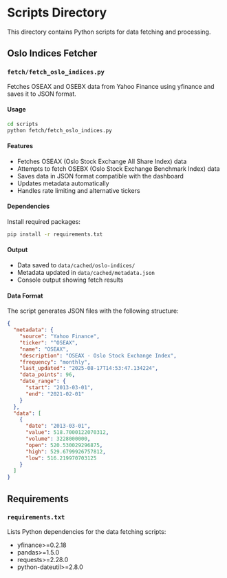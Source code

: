 # Scripts Directory

This directory contains Python scripts for data fetching and processing.

## Oslo Indices Fetcher

### `fetch/fetch_oslo_indices.py`

Fetches OSEAX and OSEBX data from Yahoo Finance using yfinance and saves it to JSON format.

#### Usage

```bash
cd scripts
python fetch/fetch_oslo_indices.py
```

#### Features

- Fetches OSEAX (Oslo Stock Exchange All Share Index) data
- Attempts to fetch OSEBX (Oslo Stock Exchange Benchmark Index) data
- Saves data in JSON format compatible with the dashboard
- Updates metadata automatically
- Handles rate limiting and alternative tickers

#### Dependencies

Install required packages:

```bash
pip install -r requirements.txt
```

#### Output

- Data saved to `data/cached/oslo-indices/`
- Metadata updated in `data/cached/metadata.json`
- Console output showing fetch results

#### Data Format

The script generates JSON files with the following structure:

```json
{
  "metadata": {
    "source": "Yahoo Finance",
    "ticker": "^OSEAX",
    "name": "OSEAX",
    "description": "OSEAX - Oslo Stock Exchange Index",
    "frequency": "monthly",
    "last_updated": "2025-08-17T14:53:47.134224",
    "data_points": 96,
    "date_range": {
      "start": "2013-03-01",
      "end": "2021-02-01"
    }
  },
  "data": [
    {
      "date": "2013-03-01",
      "value": 518.7000122070312,
      "volume": 3228000000,
      "open": 520.530029296875,
      "high": 529.6799926757812,
      "low": 516.219970703125
    }
  ]
}
```

## Requirements

### `requirements.txt`

Lists Python dependencies for the data fetching scripts:

- yfinance>=0.2.18
- pandas>=1.5.0
- requests>=2.28.0
- python-dateutil>=2.8.0
